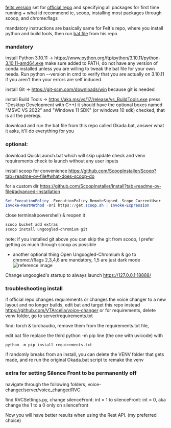 [felts version](https://github.com/MrFelt/voice-changer) set for [official repo](https://github.com/w-okada/voice-changer) and specifying all packages for first time running + what id recommend ie, scoop, installing most packages through scoop, and chrome:flags 

mandatory instructions are basically same for Felt's repo, where you install python and build tools, then run [bat file](https://github.com/MrFelt/voice-changer/releases) from his repo


### mandatory
install Python 3.10.11 -> https://www.python.org/ftp/python/3.10.11/python-3.10.11-amd64.exe make sure added to PATH, do not have any version of conda installed unless you are willing to tweak the bat file for your own needs. Run python --version in cmd to verify that you are actually on 3.10.11 if you aren't then your errors are self induced.

install Git -> https://git-scm.com/downloads/win because git is needed

install Build Tools -> https://aka.ms/vs/17/release/vs_BuildTools.exe press "Desktop Development with C++) it should have the optional boxes named "MSVC VS 2022" and "Windows 11 SDK" (or windows 10 sdk) checked, that is all the prereqs.


download and run the bat file from this repo called Okada.bat, answer what it asks, it'll do everything for you



### optional:

download QuickLaunch.bat which will skip update check and venv requirements check to launch without any user inputs

install scoop for convenience
https://github.com/ScoopInstaller/Scoop?tab=readme-ov-file#what-does-scoop-do

for a custom dir
https://github.com/ScoopInstaller/Install?tab=readme-ov-file#advanced-installation

```powershell
Set-ExecutionPolicy -ExecutionPolicy RemoteSigned -Scope CurrentUser
Invoke-RestMethod -Uri https://get.scoop.sh | Invoke-Expression
```

close terminal(powershell) & reopen it

```powershell
scoop bucket add extras
scoop install ungoogled-chromium git
```

note: if you installed git above you can skip the git from scoop, I prefer getting as much through scoop as possible

- another optional thing
Open Ungoogled-Chromium & go to chrome://flags 2,3,4,6 are mandatory, 1,5 are just dark mode
![reference image](https://raw.githubusercontent.com/VTArcelia/okada/main/Ungoogled-Chromium.png)

Change ungoogled's startup to always launch https://127.0.0.1:18888/



### troubleshooting install

if official repo changes requirements or changes the voice changer to a new layout and no longer builds, edit bat and target this repo instead https://github.com/VTArcelia/voice-changer or for requirements, delete venv folder, go to server/requirements.txt

find: torch & torchaudio, remove them from the requirements.txt file,

edit bat file replace the third python -m pip line (the one with uvicode) with

```
python -m pip install requirements.txt
```


if randomly breaks from an install, you can delete the VENV folder that gets made, and re run the original Okada.bat script to remake the venv


### extra for setting Silence Front to be permanently off

navigate through the following folders, voice-changer/server/voice_changer/RVC 

find RVCSettings.py, change  silenceFront: int = 1 to  silenceFront: int = 0, 
aka change the 1 to a 0 only on silencefront

Now you will have better results when using the Rest API. (my preferred choice)
